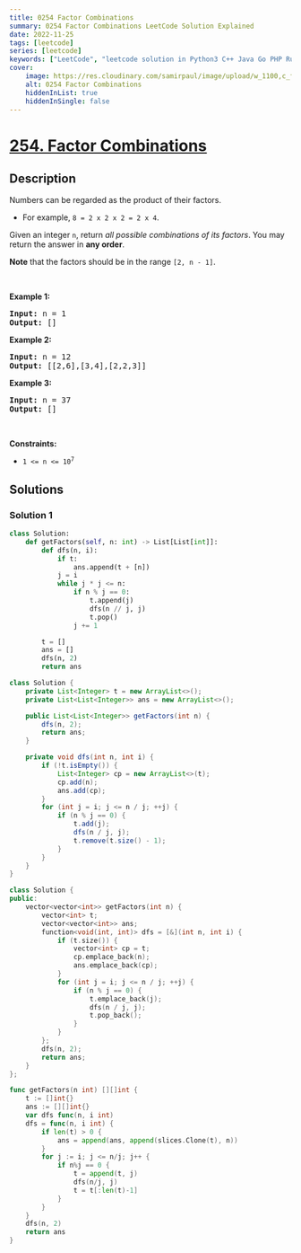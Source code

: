 ```yaml
---
title: 0254 Factor Combinations
summary: 0254 Factor Combinations LeetCode Solution Explained
date: 2022-11-25
tags: [leetcode]
series: [leetcode]
keywords: ["LeetCode", "leetcode solution in Python3 C++ Java Go PHP Ruby Swift TypeScript Rust C# JavaScript C", "0254 Factor Combinations LeetCode Solution Explained in all languages"]
cover:
    image: https://res.cloudinary.com/samirpaul/image/upload/w_1100,c_fit,co_rgb:FFFFFF,l_text:Arial_75_bold:0254 Factor Combinations - Solution Explained/problem-solving.webp
    alt: 0254 Factor Combinations
    hiddenInList: true
    hiddenInSingle: false
---
```



# [254. Factor Combinations](https://leetcode.com/problems/factor-combinations)


## Description

<p>Numbers can be regarded as the product of their factors.</p>

<ul>
	<li>For example, <code>8 = 2 x 2 x 2 = 2 x 4</code>.</li>
</ul>

<p>Given an integer <code>n</code>, return <em>all possible combinations of its factors</em>. You may return the answer in <strong>any order</strong>.</p>

<p><strong>Note</strong> that the factors should be in the range <code>[2, n - 1]</code>.</p>

<p>&nbsp;</p>
<p><strong class="example">Example 1:</strong></p>

<pre>
<strong>Input:</strong> n = 1
<strong>Output:</strong> []
</pre>

<p><strong class="example">Example 2:</strong></p>

<pre>
<strong>Input:</strong> n = 12
<strong>Output:</strong> [[2,6],[3,4],[2,2,3]]
</pre>

<p><strong class="example">Example 3:</strong></p>

<pre>
<strong>Input:</strong> n = 37
<strong>Output:</strong> []
</pre>

<p>&nbsp;</p>
<p><strong>Constraints:</strong></p>

<ul>
	<li><code>1 &lt;= n &lt;= 10<sup>7</sup></code></li>
</ul>

## Solutions

### Solution 1

<!-- tabs:start -->

```python
class Solution:
    def getFactors(self, n: int) -> List[List[int]]:
        def dfs(n, i):
            if t:
                ans.append(t + [n])
            j = i
            while j * j <= n:
                if n % j == 0:
                    t.append(j)
                    dfs(n // j, j)
                    t.pop()
                j += 1

        t = []
        ans = []
        dfs(n, 2)
        return ans
```

```java
class Solution {
    private List<Integer> t = new ArrayList<>();
    private List<List<Integer>> ans = new ArrayList<>();

    public List<List<Integer>> getFactors(int n) {
        dfs(n, 2);
        return ans;
    }

    private void dfs(int n, int i) {
        if (!t.isEmpty()) {
            List<Integer> cp = new ArrayList<>(t);
            cp.add(n);
            ans.add(cp);
        }
        for (int j = i; j <= n / j; ++j) {
            if (n % j == 0) {
                t.add(j);
                dfs(n / j, j);
                t.remove(t.size() - 1);
            }
        }
    }
}
```

```cpp
class Solution {
public:
    vector<vector<int>> getFactors(int n) {
        vector<int> t;
        vector<vector<int>> ans;
        function<void(int, int)> dfs = [&](int n, int i) {
            if (t.size()) {
                vector<int> cp = t;
                cp.emplace_back(n);
                ans.emplace_back(cp);
            }
            for (int j = i; j <= n / j; ++j) {
                if (n % j == 0) {
                    t.emplace_back(j);
                    dfs(n / j, j);
                    t.pop_back();
                }
            }
        };
        dfs(n, 2);
        return ans;
    }
};
```

```go
func getFactors(n int) [][]int {
	t := []int{}
	ans := [][]int{}
	var dfs func(n, i int)
	dfs = func(n, i int) {
		if len(t) > 0 {
			ans = append(ans, append(slices.Clone(t), n))
		}
		for j := i; j <= n/j; j++ {
			if n%j == 0 {
				t = append(t, j)
				dfs(n/j, j)
				t = t[:len(t)-1]
			}
		}
	}
	dfs(n, 2)
	return ans
}
```

<!-- tabs:end -->

<!-- end -->
